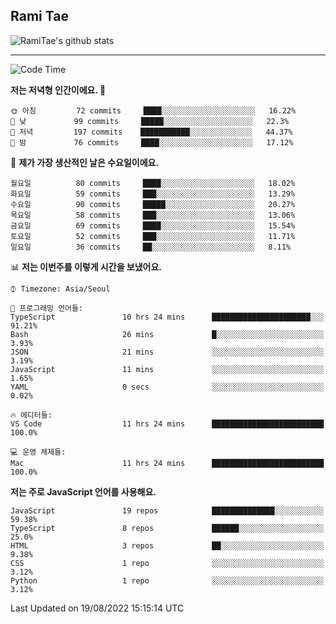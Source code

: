 ## Rami Tae

![RamiTae's github stats](https://github-readme-stats.vercel.app/api?username=RamiTae&show_icons=true&theme=tokyonight)

---
<!--START_SECTION:waka-->
![Code Time](http://img.shields.io/badge/Code%20Time-0%20secs-blue)

**저는 저녁형 인간이에요. 🦉** 

```text
🌞 아침         72 commits     ████░░░░░░░░░░░░░░░░░░░░░   16.22% 
🌆 낮　         99 commits     █████░░░░░░░░░░░░░░░░░░░░   22.3% 
🌃 저녁         197 commits    ███████████░░░░░░░░░░░░░░   44.37% 
🌙 밤　         76 commits     ████░░░░░░░░░░░░░░░░░░░░░   17.12%

```
📅 **제가 가장 생산적인 날은 수요일이에요.** 

```text
월요일          80 commits     ████░░░░░░░░░░░░░░░░░░░░░   18.02% 
화요일          59 commits     ███░░░░░░░░░░░░░░░░░░░░░░   13.29% 
수요일          90 commits     █████░░░░░░░░░░░░░░░░░░░░   20.27% 
목요일          58 commits     ███░░░░░░░░░░░░░░░░░░░░░░   13.06% 
금요일          69 commits     ████░░░░░░░░░░░░░░░░░░░░░   15.54% 
토요일          52 commits     ███░░░░░░░░░░░░░░░░░░░░░░   11.71% 
일요일          36 commits     ██░░░░░░░░░░░░░░░░░░░░░░░   8.11%

```


📊 **저는 이번주를 이렇게 시간을 보냈어요.** 

```text
⌚︎ Timezone: Asia/Seoul

💬 프로그래밍 언어들: 
TypeScript               10 hrs 24 mins      ██████████████████████░░░   91.21% 
Bash                     26 mins             █░░░░░░░░░░░░░░░░░░░░░░░░   3.93% 
JSON                     21 mins             ░░░░░░░░░░░░░░░░░░░░░░░░░   3.19% 
JavaScript               11 mins             ░░░░░░░░░░░░░░░░░░░░░░░░░   1.65% 
YAML                     0 secs              ░░░░░░░░░░░░░░░░░░░░░░░░░   0.02%

🔥 에디터들: 
VS Code                  11 hrs 24 mins      █████████████████████████   100.0%

💻 운영 체제들: 
Mac                      11 hrs 24 mins      █████████████████████████   100.0%

```

**저는 주로 JavaScript 언어를 사용해요.** 

```text
JavaScript               19 repos            ██████████████░░░░░░░░░░░   59.38% 
TypeScript               8 repos             ██████░░░░░░░░░░░░░░░░░░░   25.0% 
HTML                     3 repos             ██░░░░░░░░░░░░░░░░░░░░░░░   9.38% 
CSS                      1 repo              ░░░░░░░░░░░░░░░░░░░░░░░░░   3.12% 
Python                   1 repo              ░░░░░░░░░░░░░░░░░░░░░░░░░   3.12%

```



 Last Updated on 19/08/2022 15:15:14 UTC
<!--END_SECTION:waka-->
